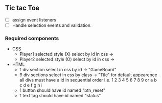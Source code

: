 ## Tic tac Toe

- [ ] assign event listeners
- [ ] Handle selection events and validation.

### Required components

- CSS
	- Player1 selected style (X) 
		select by id in css ->
	- Player2 selected style (O)
		select by id in css ->
- HTML
	- 1 div section
		 select in css by id -> "GameBoard"
	- 9 div sections
		select in css by class -> "Tile" for default appearence
		all divs must have a id in sequential order i.e. 1 2 3 4 5 6 7 8 9 or a b c d e f g h i
	- 1 button
		should have id named "btn_reset"
	- 1 text tag
		should have id named "status"
